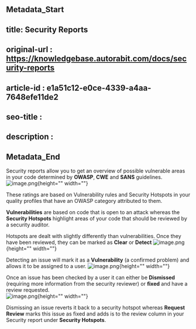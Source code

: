 ## Metadata_Start
## title: Security Reports
## original-url : https://knowledgebase.autorabit.com/docs/security-reports
## article-id : e1a51c12-e0ce-4339-a4aa-7648efe11de2
## seo-title : 
## description : 
## Metadata_End
Security reports allow you to get an overview of possible vulnerable areas in your code determined by **OWASP**, **CWE** and **SANS** guidelines.
![image.png](https://cdn.document360.io/8711f4e7-c040-4616-aac9-d947f87e4619/Images/Documentation/image%28281%29.png){height="" width=""}

These ratings are based on Vulnerability rules and Security Hotspots in your quality profiles that have an OWASP category attributed to them. 

**Vulnerabilities** are based on code that is open to an attack whereas the **Security Hotspots** highlight areas of your code that should be reviewed by a security auditor. 

Hotspots are dealt with slightly differently than vulnerabilities. Once they have been reviewed, they can be marked as **Clear** or **Detect**
![image.png](https://cdn.document360.io/8711f4e7-c040-4616-aac9-d947f87e4619/Images/Documentation/image%28282%29.png){height="" width=""}

Detecting an issue will mark it as a **Vulnerability** (a confirmed problem) and allows it to be assigned to a user.
![image.png](https://cdn.document360.io/8711f4e7-c040-4616-aac9-d947f87e4619/Images/Documentation/image%28283%29.png){height="" width=""}

Once an issue has been checked by a user it can either be **Dismissed** (requiring more information from the security reviewer) or **fixed** and have a review requested.  
![image.png](https://cdn.document360.io/8711f4e7-c040-4616-aac9-d947f87e4619/Images/Documentation/image%28284%29.png){height="" width=""}

Dismissing an issue reverts it back to a security hotspot whereas **Request Review** marks this issue as fixed and adds is to the review column in your Security report under **Security Hotspots**.
